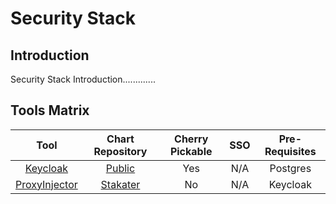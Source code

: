 # Security Stack

## Introduction

Security Stack Introduction.............

## Tools Matrix

|       Tool        | Chart Repository                                                     | Cherry Pickable | SSO | Pre-Requisites |
| :---------------: | :------------------------------------------------------------------: | :--------------:| :--:| :-------------:|
| [Keycloak](https://github.com/keycloak/keycloak) | [Public](https://codecentric.github.io/helm-charts)            |       Yes       | N/A |     Postgres   |
| [ProxyInjector](https://github.com/stakater/proxyinjector) | [Stakater](https://github.com/stakater/ProxyInjector/tree/master/deployments/kubernetes/chart/gitwebhookproxy) | No | N/A |  Keycloak |